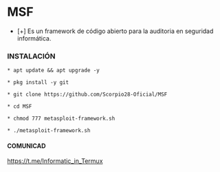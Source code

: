 # MSF
* [+] Es un framework de código abierto para la auditoria en seguridad informática.

### INSTALACIÓN

```
* apt update && apt upgrade -y

* pkg install -y git

* git clone https://github.com/Scorpio28-Oficial/MSF

* cd MSF

* chmod 777 metasploit-framework.sh

* ./metasploit-framework.sh
```

#### COMUNICAD

https://t.me/Informatic_in_Termux
